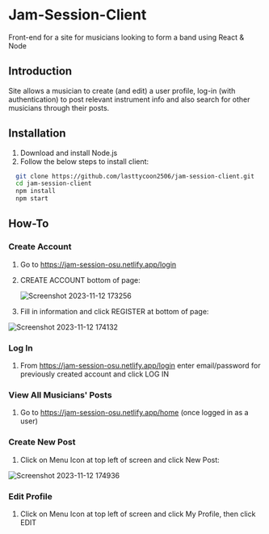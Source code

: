 # Jam-Session-Client
Front-end for a site for musicians looking to form a band using React & Node

## Introduction
Site allows a musician to create (and edit) a user profile, log-in (with authentication) to post relevant instrument info and also search for other musicians through their posts. 

## Installation 
1) Download and install Node.js
2) Follow the below steps to install client:
```bash
  git clone https://github.com/lasttycoon2506/jam-session-client.git
  cd jam-session-client
  npm install
  npm start
```
## How-To
### Create Account
1) Go to https://jam-session-osu.netlify.app/login
2) CREATE ACCOUNT bottom of page:
   
   ![Screenshot 2023-11-12 173256](https://github.com/lasttycoon2506/jam-session-client/assets/114425878/86ef9a74-ed7a-49da-b696-fcaac7f3efa8)

3) Fill in information and click REGISTER at bottom of page:

  
![Screenshot 2023-11-12 174132](https://github.com/lasttycoon2506/jam-session-client/assets/114425878/da968bcd-2ad1-4a6c-b149-a77d19f1504d)

### Log In
1) From https://jam-session-osu.netlify.app/login enter email/password for previously created account and click LOG IN

### View All Musicians' Posts
1) Go to https://jam-session-osu.netlify.app/home (once logged in as a user)

### Create New Post
1) Click on Menu Icon at top left of screen and click New Post:
   
![Screenshot 2023-11-12 174936](https://github.com/lasttycoon2506/jam-session-client/assets/114425878/9571e865-4d31-4fc1-936b-e55828c31ae9)

### Edit Profile
1) Click on Menu Icon at top left of screen and click My Profile, then click EDIT 
